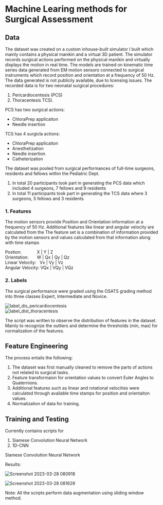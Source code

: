 # Machine Learing methods for Surgical Assessment

## Data
The dataset was created on a custom inhouse-built simulator I built which mainly contains a physical manikin and a virtual 3D patient. The simulator records surgical actions performed on the physical manikin and virtually displays the motion in real time. The models are trained on kinematic time series data generated from EM motion sensors connected to surgical instruments which record position and orientation at a frequency of 50 Hz.  
The data generated is not publicily available, due to licensing issues. 
The recorded data is for two neonatal surgical procedures: 
1. Pericardiocentesis (PCS) 
2. Thoracentesis TCS). 

PCS has two surgical actions:  
* ChloraPrep applicaiton  
* Needle insertion  

TCS has 4 surgicla actions:  
* ChloraPrep applicaiton  
* Anesthetization  
* Needle insertion  
* Catheterization  


<!-- There is a publically available dataset called JIGSAWS which contains surgical performance data in the form of kinematics and videos, that is made available here. The dataset contains 3 surgical tasks performed using the surgical robot called DaVinci. There are differences in features and labels between our dataset and JIGSAWS, so naturally the scripts need to be editted to train for this dataset, however the overall function remains similar. -->

The dataset was pooled from surgical performances of full-time surgeons, residents and fellows within the Pediatric Dept.
1. In total 20 participants took part in generating the PCS data which included 4 surgeons, 7 fellows and 9 residents
2. In total 11 participants took part in generating the TCS data where 3 surgeons, 5 fellows and 3 residents  

### 1. Features
The motion sensors provide Position and Orientation information at a frequency of 50 Hz. Additional features like linear and angular velocity are calculated from the 
The feature set is a combination of information provided by the motion sensors and values calculated from that information along with time stamps  

Postion: &nbsp;&nbsp;&nbsp;&nbsp;&nbsp;&nbsp;&nbsp;&nbsp;&nbsp;&nbsp;&nbsp; X | Y | Z  
Orientation: &nbsp;&nbsp;&nbsp;&nbsp;&nbsp; W | Qx | Qy | Qz  
Linear Velocity: &nbsp;&nbsp;Vx | Vy | Vz  
Angular Velocity: VQx | VQy | VQz  

### 2. Labels  

The surgical performance were graded using the OSATS grading method into three classes Expert, Intermediate and Novice.  
  
  
![label_dis_pericardiocentesis](https://user-images.githubusercontent.com/19583897/227019887-cd3c8959-5f7f-4e69-ac4c-8f8e722f2b10.png)  
![label_dist_thoracentesis](https://user-images.githubusercontent.com/19583897/227020232-191375cf-0a91-4a14-b0a5-1bcd9b05e41c.png)

The script was written to observe the distribution of features in the dataset. Mainly to recognize the outliers and determine the thresholds (min, max) for normalization of the features. 

## Feature Engineering
The process entails the following:
1. The dataset was first manually cleaned to remove the parts of actions not related to surgical tasks.
2. Feature transformaion for orientation values to convert Euler Angles to Quaternions.
3. Additional features such as linear and rotational velocities were calculated through available time stamps for position and orientaiton values.
4. Normalization of data for training.

## Training and Testing
Currently contains scripts for 
1. Siamese Convolution Neural Network
2. 1D-CNN

Siamese Convolution Neural Network

Results:

![Screenshot 2023-03-28 080918](https://user-images.githubusercontent.com/19583897/228233998-70953ae1-f919-485b-9c94-267e962f1b8c.png)

![Screenshot 2023-03-28 081629](https://user-images.githubusercontent.com/19583897/228233260-b04487fb-553d-41db-99e5-cf7a69e8bfb9.png)

Note: All the scirpts perform data augmentation using sliding window method. 
